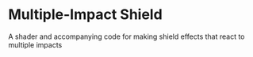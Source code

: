 # Multiple-Impact Shield
A shader and accompanying code for making shield effects that react to multiple impacts
